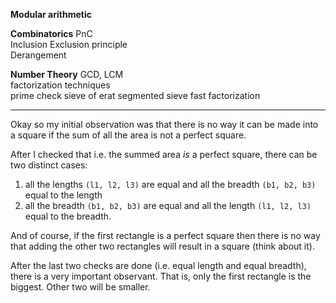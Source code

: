 **Modular arithmetic**

**Combinatorics**
PnC  
Inclusion Exclusion principle  
Derangement  


**Number Theory**
GCD, LCM  
factorization techniques  
prime check
sieve of erat
segmented sieve
fast factorization


---

Okay so my initial observation was that there is no way it can be made into a square if the sum of all the area is not a perfect square.

After I checked that i.e. the summed area *is* a perfect square, there can be two distinct cases:
1. all the lengths `(l1, l2, l3)` are equal and all the breadth `(b1, b2, b3)` equal to the length
2. all the breadth `(b1, b2, b3)` are equal and all the length `(l1, l2, l3)` equal to the breadth.

And of course, if the first rectangle is a perfect square then there is no way that adding the other two rectangles will result in a square (think about it).

After the last two checks are done (i.e. equal length and equal breadth), there is a very important observant. That is, only the first rectangle is the biggest. Other two will be smaller.

